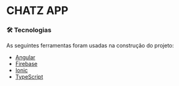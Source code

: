 # CHATZ APP

### 🛠 Tecnologias

As seguintes ferramentas foram usadas na construção do projeto:

-   [Angular](https://angular.io/)
-   [Firebase](https://firebase.google.com/)
-   [Ionic](https://ionicframework.com/)
-   [TypeScript](https://www.typescriptlang.org/)
